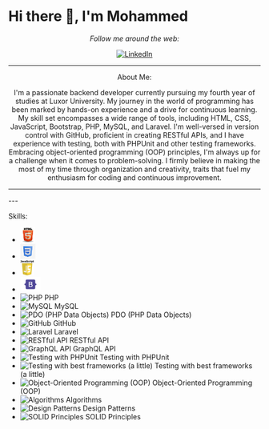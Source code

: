 # Hi there 👋, I'm Mohammed

<div align="center">
  <i>Follow me around the web:</i><br>

<a href="https://www.linkedin.com/in/mohammed-jabrallah-261749250"><img src="https://img.shields.io/badge/LinkedIn-%230077B5.svg?&style=flat-square&logo=linkedin&logoColor=white" alt="LinkedIn"></a>

</div>

---

<div align="center">
  <p>About Me:</p>
  <p>I'm a passionate backend developer currently pursuing my fourth year of studies at Luxor University. My journey in the world of programming has been marked by hands-on experience and a drive for continuous learning.
My skill set encompasses a wide range of tools, including HTML, CSS, JavaScript, Bootstrap, PHP, MySQL, and Laravel. I'm well-versed in version control with GitHub, proficient in creating RESTful APIs, and I have experience with testing, both with PHPUnit and other testing frameworks. Embracing object-oriented programming (OOP) principles, I'm always up for a challenge when it comes to problem-solving.
I firmly believe in making the most of my time through organization and creativity, traits that fuel my enthusiasm for coding and continuous improvement.</p>
</div>

---

<div>
---

<div >
  <p>Skills:</p>
  <ul>
    <li><img src="html.jfif" alt="HTML" height="30"> </li>
    <li><img src="css.jfif" alt="CSS" height="30"> </li>
    <li><img src="js.png" alt="JavaScript" height="30"> </li>
    <li><img src="bootstrap.png" alt="Bootstrap" height="30"> </li>
    <li><img src="php-icon.png" alt="PHP" height="30"> PHP</li>
    <li><img src="mysql-icon.png" alt="MySQL" height="30"> MySQL</li>
    <li><img src="pdo-icon.png" alt="PDO (PHP Data Objects)" height="30"> PDO (PHP Data Objects)</li>
    <li><img src="github-icon.png" alt="GitHub" height="30"> GitHub</li>
    <li><img src="laravel-icon.png" alt="Laravel" height="30"> Laravel</li>
    <li><img src="rest-api-icon.png" alt="RESTful API" height="30"> RESTful API</li>
    <li><img src="graphql-icon.png" alt="GraphQL API" height="30"> GraphQL API</li>
    <li><img src="phpunit-icon.png" alt="Testing with PHPUnit" height="30"> Testing with PHPUnit</li>
    <li><img src="framework-icon.png" alt="Testing with best frameworks (a little)" height="30"> Testing with best frameworks (a little)</li>
    <li><img src="oop-icon.png" alt="Object-Oriented Programming (OOP)" height="30"> Object-Oriented Programming (OOP)</li>
    <li><img src="algorithms-icon.png" alt="Algorithms" height="30"> Algorithms</li>
    <li><img src="design-patterns-icon.png" alt="Design Patterns" height="30"> Design Patterns</li>
    <li><img src="solid-icon.png" alt="SOLID Principles" height="30"> SOLID Principles</li>
  </ul>
</div>

